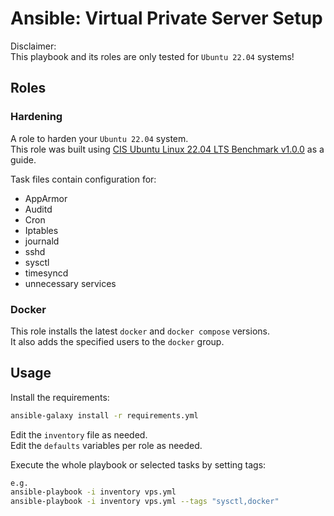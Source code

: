 # Ansible: Virtual Private Server Setup

Disclaimer:  
This playbook and its roles are only tested for `Ubuntu 22.04` systems!

## Roles

### Hardening

A role to harden your `Ubuntu 22.04` system.  
This role was built using [CIS Ubuntu Linux 22.04 LTS Benchmark v1.0.0](https://workbench.cisecurity.org/benchmarks/10430) as a guide.

Task files contain configuration for:
- AppArmor
- Auditd
- Cron
- Iptables
- journald
- sshd
- sysctl
- timesyncd
- unnecessary services

### Docker

This role installs the latest `docker` and `docker compose` versions.  
It also adds the specified users to the `docker` group.

## Usage

Install the requirements:
```bash
ansible-galaxy install -r requirements.yml
```

Edit the `inventory` file as needed.  
Edit the `defaults` variables per role as needed.

Execute the whole playbook or selected tasks by setting tags:
```bash
e.g.
ansible-playbook -i inventory vps.yml
ansible-playbook -i inventory vps.yml --tags "sysctl,docker"
```
